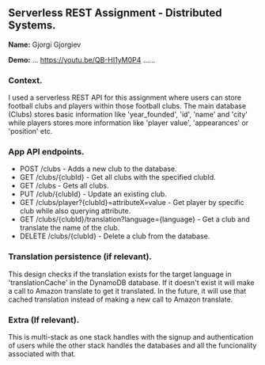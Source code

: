 ## Serverless REST Assignment - Distributed Systems.

__Name:__ Gjorgi Gjorgiev

__Demo:__ ... https://youtu.be/QB-HI1yM0P4 ......

### Context.

I used a serverless REST API for this assignment where users can store football clubs and players within those football clubs. The main database (Clubs) stores basic information like 'year_founded', 'id', 'name' and 'city' while players stores more information like 'player value', 'appearances' or 'position' etc.

### App API endpoints.
 
+ POST /clubs - Adds a new club to the database.
+ GET /clubs/{clubId} - Get all clubs with the specified clubId.
+ GET /clubs - Gets all clubs.
+ PUT /club/{clubId} - Update an existing club.
+ GET /clubs/player?{clubId}=attributeX=value - Get player by specific club while also querying attribute.
+ GET /clubs/{clubId}/translation?language={language} - Get a club and translate the name of the club.
+ DELETE /clubs/{clubId} - Delete a club from the database.

### Translation persistence (if relevant).

This design checks if the translation exists for the target language in 'translationCache' in the DynamoDB database. If it doesn't exist it will make a call to Amazon translate to get it translated. In the future, it will use that cached translation instead of making a new call to Amazon translate.

###  Extra (If relevant).

This is multi-stack as one stack handles with the signup and authentication of users while the other stack handles the databases and all the funcionality associated with that.




